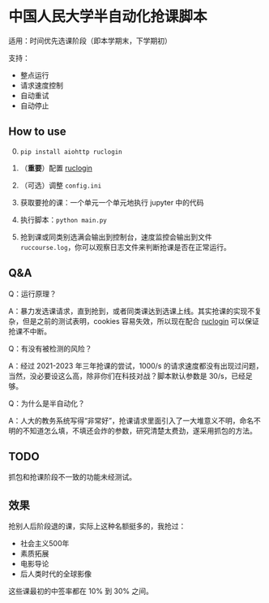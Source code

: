 # 中国人民大学半自动化抢课脚本

适用：时间优先选课阶段（即本学期末，下学期初）

支持：

- 整点运行
- 请求速度控制
- 自动重试
- 自动停止

## How to use

0. `pip install aiohttp ruclogin`

1. （**重要**）配置 [ruclogin](https://github.com/panjd123/ruclogin)

2. （可选）调整 `config.ini`

4. 获取要抢的课：一个单元一个单元地执行 jupyter 中的代码

5. 执行脚本：`python main.py`

6. 抢到课或同类别选满会输出到控制台，速度监控会输出到文件 `ruccourse.log`，你可以观察日志文件来判断抢课是否在正常运行。

## Q&A

Q：运行原理？

A：暴力发选课请求，直到抢到，或者同类课达到选课上线。其实抢课的实现不复杂，但是之前的测试表明，cookies 容易失效，所以现在配合 [ruclogin](https://github.com/panjd123/ruclogin) 可以保证抢课不中断。

Q：有没有被检测的风险？

A：经过 2021-2023 年三年抢课的尝试，1000/s 的请求速度都没有出现过问题，当然，没必要设这么高，除非你们在科技对战？脚本默认参数是 30/s，已经足够。

Q：为什么是半自动化？

A：人大的教务系统写得“非常好”，抢课请求里面引入了一大堆意义不明，命名不明的不知道怎么填，不填还会炸的参数，研究清楚太费劲，遂采用抓包的方法。

## TODO

抓包和抢课阶段不一致的功能未经测试。

## 效果

抢别人后阶段退的课，实际上这种名额挺多的，我抢过：

- 社会主义500年
- 素质拓展
- 电影导论
- 后人类时代的全球影像

这些课最初的中签率都在 10% 到 30% 之间。